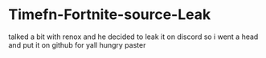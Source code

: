 # Timefn-Fortnite-source-Leak
talked a bit with renox and he decided to leak it on discord so i went a head and put it on github for yall hungry paster
